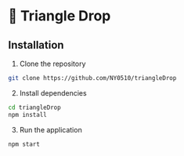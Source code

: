 # 📡 Triangle Drop

## Installation

1. Clone the repository

```bash
git clone https://github.com/NY0510/triangleDrop
```

2. Install dependencies

```bash
cd triangleDrop
npm install
```

3. Run the application

```bash
npm start
```
